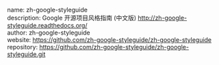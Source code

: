name: zh-google-styleguide    
description: Google 开源项目风格指南 (中文版) 
http://zh-google-styleguide.readthedocs.org/    
author: zh-google-styleguide  
website: https://github.com/zh-google-styleguide/zh-google-styleguide  
repository: https://github.com/zh-google-styleguide/zh-google-styleguide.git  
